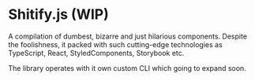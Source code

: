 # Shitify.js (WIP)

A compilation of dumbest, bizarre and just hilarious components. Despite the foolishness, it packed
with such cutting-edge technologies as TypeScript, React, StyledComponents, Storybook etc.

The library operates with it own custom CLI which going to expand soon.
